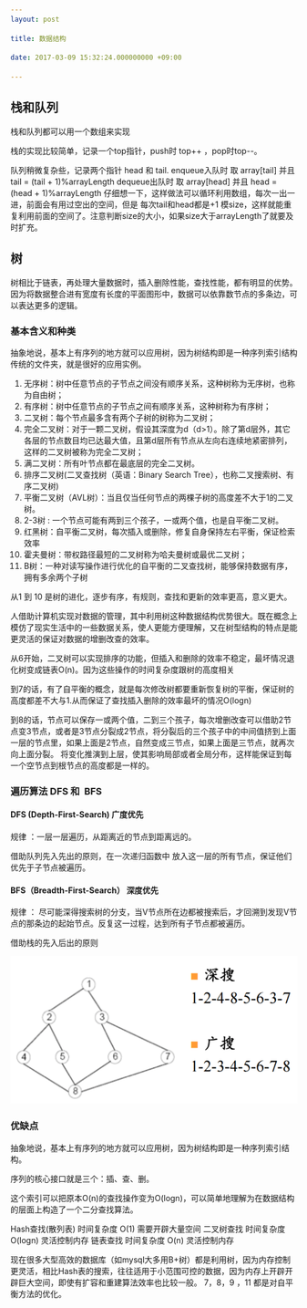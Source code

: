```yaml
---
layout: post

title: 数据结构

date: 2017-03-09 15:32:24.000000000 +09:00

---
```


## 栈和队列

栈和队列都可以用一个数组来实现

栈的实现比较简单，记录一个top指针，push时 top++ ，pop时top--。

队列稍微复杂些，记录两个指针 head 和 tail.
enqueue入队时 取 array[tail] 并且 tail = (tail + 1)%arrayLength
dequeue出队时 取 array[head] 并且 head = (head + 1)%arrayLength
仔细想一下，这样做法可以循环利用数组，每次一出一进，前面会有用过空出的空间，但是 每次tail和head都是+1 模size，这样就能重复利用前面的空间了。注意判断size的大小，如果size大于arrayLength了就要及时扩充。

## 树

树相比于链表，再处理大量数据时，插入删除性能，查找性能，都有明显的优势。
因为将数据整合进有宽度有长度的平面图形中，数据可以依靠数节点的多条边，可以表达更多的逻辑。

### 基本含义和种类
抽象地说，基本上有序列的地方就可以应用树，因为树结构即是一种序列索引结构
传统的文件夹，就是很好的应用实例。

1. 无序树：树中任意节点的子节点之间没有顺序关系，这种树称为无序树，也称为自由树；
2. 有序树：树中任意节点的子节点之间有顺序关系，这种树称为有序树；
3. 二叉树：每个节点最多含有两个子树的树称为二叉树；
4. 完全二叉树：对于一颗二叉树，假设其深度为d（d>1）。除了第d层外，其它各层的节点数目均已达最大值，且第d层所有节点从左向右连续地紧密排列，这样的二叉树被称为完全二叉树；
5. 满二叉树：所有叶节点都在最底层的完全二叉树。
6. 排序二叉树(二叉查找树（英语：Binary Search Tree），也称二叉搜索树、有序二叉树)
7. 平衡二叉树（AVL树）：当且仅当任何节点的两棵子树的高度差不大于1的二叉树。
8. 2-3树 : 一个节点可能有两到三个孩子，一或两个值，也是自平衡二叉树。
9. 红黑树：自平衡二叉树，每次插入或删除，修复自身保持左右平衡，保证检索效率
10. 霍夫曼树：带权路径最短的二叉树称为哈夫曼树或最优二叉树；
11. B树：一种对读写操作进行优化的自平衡的二叉查找树，能够保持数据有序，拥有多余两个子树


从1 到 10 是树的进化，逐步有序，有规则，查找和更新的效率更高，意义更大。

人借助计算机实现对数据的管理，其中利用树这种数据结构优势很大。既在概念上模仿了现实生活中的一些数据关系，使人更能方便理解，又在树型结构的特点是能更灵活的保证对数据的增删改查的效率。

从6开始，二叉树可以实现排序的功能，但插入和删除的效率不稳定，最坏情况退化树变成链表O(n)。因为这些操作的时间复杂度跟树的高度相关

到7的话，有了自平衡的概念，就是每次修改树都要重新恢复树的平衡，保证树的高度都差不大与1.从而保证了查找插入删除的效率最坏的情况O(logn)

到8的话，节点可以保存一或两个值，二到三个孩子，每次增删改查可以借助2节点变3节点，或者是3节点分裂成2节点，将分裂后的三个孩子中的中间值挤到上面一层的节点里，如果上面是2节点，自然变成三节点，如果上面是三节点，就再次向上面分裂。 将变化推演到上层，使其影响局部或者全局分布，这样能保证到每一个空节点到根节点的高度都是一样的。

### 遍历算法 DFS 和  BFS

#### DFS   (Depth-First-Search)     广度优先

规律 ：一层一层遍历，从距离近的节点到距离远的。

借助队列先入先出的原则，在一次递归函数中 放入这一层的所有节点，保证他们优先于子节点被遍历。

#### BFS（Breadth-First-Search） 深度优先

规律 ： 尽可能深得搜索树的分支，当V节点所在边都被搜索后，才回溯到发现V节点的那条边的起始节点。反复这一过程，达到所有子节点都被遍历。

借助栈的先入后出的原则

![](assets/images/9F909745-9890-4F89-B474-5CBDE00374B6.png)

### 优缺点

抽象地说，基本上有序列的地方就可以应用树，因为树结构即是一种序列索引结构。

序列的核心接口就是三个：插、查、删。

这个索引可以把原本O(n)的查找操作变为O(logn)，可以简单地理解为在数据结构的层面上构造了一个二分查找算法。

Hash查找(散列表) 时间复杂度 O(1)         需要开辟大量空间 
二叉树查找       时间复杂度 O(logn)      灵活控制内存
链表查找         时间复杂度 O(n)         灵活控制内存


现在很多大型高效的数据库（如mysql大多用B+树）都是利用树，因为内存控制更灵活，相比Hash表的搜索，往往适用于小范围可控的数据，因为内存上开辟开辟巨大空间，即使有扩容和重建算法效率也比较一般。
7，8，9 ，11 都是对自平衡方法的优化。

